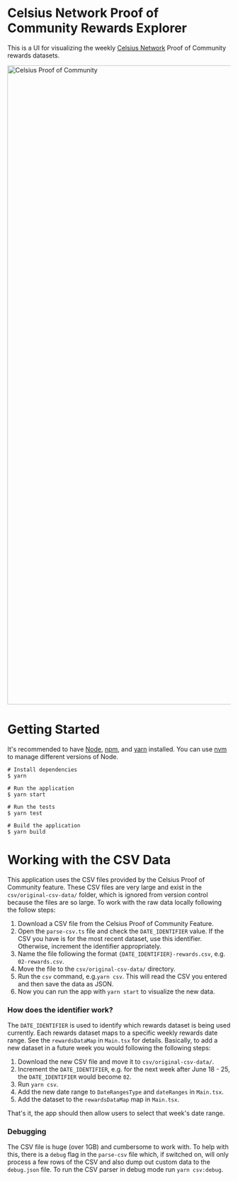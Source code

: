 # Celsius Network Proof of Community Rewards Explorer

This is a UI for visualizing the weekly [Celsius Network](https://celsius.network/) Proof of Community rewards datasets.

<img width="1440" alt="Celsius Proof of Community" src="https://user-images.githubusercontent.com/18126719/124401978-a1232a00-dd5f-11eb-91e2-4143dd394f83.png">

# Getting Started

It's recommended to have [Node](https://nodejs.org/en/), [npm](https://www.npmjs.com/), and [yarn](https://yarnpkg.com/lang/en/docs/) installed. You can use [nvm](https://github.com/nvm-sh/nvm) to manage different versions of Node.

```shell
# Install dependencies
$ yarn

# Run the application
$ yarn start

# Run the tests
$ yarn test

# Build the application
$ yarn build
```

# Working with the CSV Data

This application uses the CSV files provided by the Celsius Proof of Community feature. These CSV files are very large and exist in the `csv/original-csv-data/` folder, which is ignored from version control because the files are so large. To work with the raw data locally following the follow steps:

1. Download a CSV file from the Celsius Proof of Community Feature.
2. Open the `parse-csv.ts` file and check the `DATE_IDENTIFIER` value. If the CSV you have is for the most recent dataset, use this identifier. Otherwise, increment the identifier appropriately.
3. Name the file following the format `{DATE_IDENTIFIER}-rewards.csv`, e.g. `02-rewards.csv`.
4. Move the file to the `csv/original-csv-data/` directory.
5. Run the `csv` command, e.g.`yarn csv`. This will read the CSV you entered and then save the data as JSON.
6. Now you can run the app with `yarn start` to visualize the new data.

### How does the identifier work?

The `DATE_IDENTIFIER` is used to identify which rewards dataset is being used currently. Each rewards dataset maps to a specific weekly rewards date range. See the `rewardsDataMap` in `Main.tsx` for details. Basically, to add a new dataset in a future week you would following the following steps:

1. Download the new CSV file and move it to `csv/original-csv-data/`.
2. Increment the `DATE_IDENTIFIER`, e.g. for the next week after June 18 - 25, the `DATE_IDENTIFIER` would become `02`.
3. Run `yarn csv`.
4. Add the new date range to `DateRangesType` and `dateRanges` in `Main.tsx`.
5. Add the dataset to the `rewardsDataMap` map in `Main.tsx`.

That's it, the app should then allow users to select that week's date range.

### Debugging

The CSV file is huge (over 1GB) and cumbersome to work with. To help with this, there is a `debug` flag in the `parse-csv` file which, if switched on, will only process a few rows of the CSV and also dump out custom data to the `debug.json` file. To run the CSV parser in debug mode run `yarn csv:debug`.
